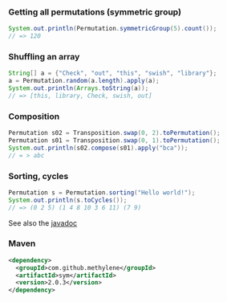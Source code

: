 ### Getting all permutations (symmetric group)
````java
System.out.println(Permutation.symmetricGroup(5).count());
// => 120
````

### Shuffling an array

````java
String[] a = {"Check", "out", "this", "swish", "library"};
a = Permutation.random(a.length).apply(a);
System.out.println(Arrays.toString(a));
// => [this, library, Check, swish, out]
````

### Composition

````java
Permutation s02 = Transposition.swap(0, 2).toPermutation();
Permutation s01 = Transposition.swap(0, 1).toPermutation();
System.out.println(s02.compose(s01).apply("bca"));            
// = > abc
````
### Sorting, cycles

````java
Permutation s = Permutation.sorting("Hello world!");
System.out.println(s.toCycles());
// => (0 2 5) (1 4 8 10 3 6 11) (7 9)
````

See also the [javadoc](http://methylene.github.io/sym/current/com/github/methylene/sym/package-summary.html)

### Maven

````xml
<dependency>
  <groupId>com.github.methylene</groupId>
  <artifactId>sym</artifactId>
  <version>2.0.3</version>
</dependency>
````

<!--
* add Kendall tau distance
* add rank: http://rosettacode.org/wiki/Permutations/Rank_of_a_permutation
-->
